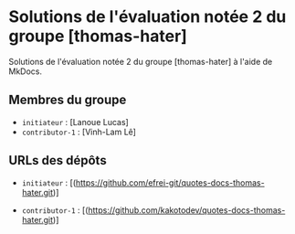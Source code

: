 # Solutions de l'évaluation notée 2 du groupe [thomas-hater]

Solutions de l'évaluation notée 2 du groupe [thomas-hater] à l'aide de MkDocs.

## Membres du groupe

- `initiateur` : [Lanoue Lucas]
- `contributor-1` : [Vinh-Lam Lê]

## URLs des dépôts

- `initiateur` : [(https://github.com/efrei-git/quotes-docs-thomas-hater.git)]

- `contributor-1` : [(https://github.com/kakotodev/quotes-docs-thomas-hater.git)]





